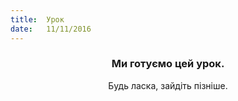 ```yaml
---
title:  Урок
date:   11/11/2016
---
```


### <center>Ми готуємо цей урок.</center>
<center>Будь ласка, зайдіть пізніше.</center>